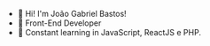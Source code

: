 - 👋 Hi! I'm João Gabriel Bastos!
- 👀 Front-End Developer
- 🌱 Constant learning in JavaScript, ReactJS e PHP. 


<!---
joaobastosmello/joaobastosmello is a ✨ special ✨ repository because its `README.md` (this file) appears on your GitHub profile.
You can click the Preview link to take a look at your changes.
--->
